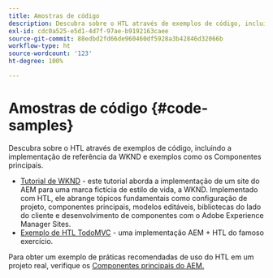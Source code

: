 ```yaml
---
title: Amostras de código
description: Descubra sobre o HTL através de exemplos de código, incluindo a implementação de referência da WKND e exemplos como os Componentes principais.
exl-id: cdc0a525-e5d1-4d7f-97ae-b9192163caee
source-git-commit: 88edbd2fd66de960460df5928a3b42846d32066b
workflow-type: ht
source-wordcount: '123'
ht-degree: 100%

---
```



# Amostras de código {#code-samples}

Descubra sobre o HTL através de exemplos de código, incluindo a implementação de referência da WKND e exemplos como os Componentes principais.

* [Tutorial de WKND](https://experienceleague.adobe.com/docs/experience-manager-learn/getting-started-wknd-tutorial-develop/overview.html?lang=pt-BR) - este tutorial aborda a implementação de um site do AEM para uma marca fictícia de estilo de vida, a WKND. Implementado com HTL, ele abrange tópicos fundamentais como configuração de projeto, componentes principais, modelos editáveis, bibliotecas do lado do cliente e desenvolvimento de componentes com o Adobe Experience Manager Sites.
* [Exemplo de HTL TodoMVC](https://github.com/Adobe-Marketing-Cloud/aem-sightly-sample-todomvc) - uma implementação AEM + HTL do famoso exercício.

Para obter um exemplo de práticas recomendadas de uso do HTL em um projeto real, verifique os [Componentes principais do AEM.](https://experienceleague.adobe.com/docs/experience-manager-core-components/using/introduction.html?lang=pt-BR)
